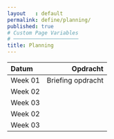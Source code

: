 ```yaml
---
layout   : default
permalink: define/planning/
published: true
# Custom Page Variables
# ─────────────────────
title: Planning
---
```


| Datum         | Opdracht          
| :-------------|-------------:
| Week 01       | Briefing opdracht
| Week 02       |      
| Week 03       |  
| Week 02       |      
| Week 03       |            
